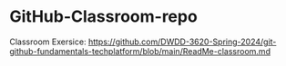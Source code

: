 # GitHub-Classroom-repo

Classroom Exersice: https://github.com/DWDD-3620-Spring-2024/git-github-fundamentals-techplatform/blob/main/ReadMe-classroom.md
